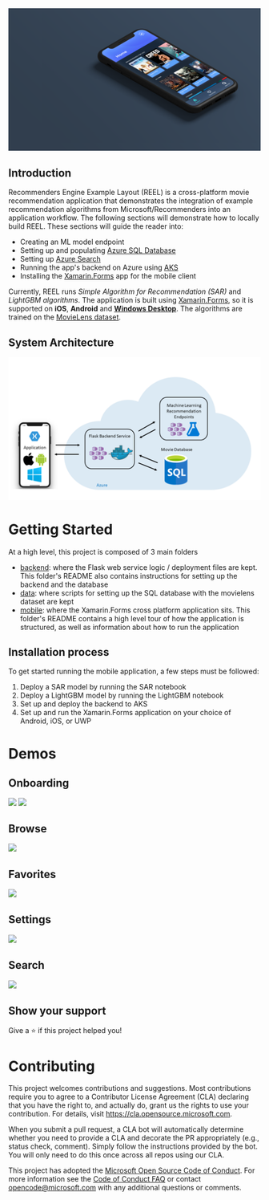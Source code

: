 <img src="assets/reel_mock.png">

## Introduction 

Recommenders Engine Example Layout (REEL) is a cross-platform movie recommendation application that demonstrates the integration of example recommendation algorithms from Microsoft/Recommenders into an application workflow. The following sections will demonstrate how to locally build REEL. These sections will guide the reader into:
	
* Creating an ML model endpoint
* Setting up and populating [Azure SQL Database](https://docs.microsoft.com/en-us/azure/sql-database/)
* Setting up [Azure Search](https://docs.microsoft.com/en-us/azure/search/)
* Running the app's backend on Azure using [AKS](https://docs.microsoft.com/en-us/azure/aks/)
* Installing the [Xamarin.Forms](https://docs.microsoft.com/en-us/xamarin/xamarin-forms/) app for the mobile client
	
Currently, REEL runs *Simple Algorithm for Recommendation (SAR)* and *LightGBM algorithms*. The application is built using [Xamarin.Forms](https://docs.microsoft.com/en-us/xamarin/xamarin-forms/),
 so it is supported on **iOS**, **Android** and **[Windows Desktop](https://docs.microsoft.com/en-us/windows/uwp/get-started/universal-application-platform-guide)**. The algorithms are trained on the [MovieLens dataset](https://grouplens.org/datasets/movielens/).




## System Architecture
 
 <img src="assets/system_arch_diagram.png">


# Getting Started

At a high level, this project is composed of 3 main folders
* [backend](backend/README.md): where the Flask web service logic / deployment files are kept. This folder's README also contains instructions for setting up the backend and the database
* [data](data/DATABASE_README.md): where scripts for setting up the SQL database with the movielens dataset are kept
* [mobile](mobile/README.md): where the Xamarin.Forms cross platform application sits. This folder's README contains a high level tour of how the application is structured, as well as information about how to run the application

## Installation process

To get started running the mobile application, a few steps must be followed: 
1. Deploy a SAR model by running the SAR notebook
2. Deploy a LightGBM model by running the LightGBM notebook
3. Set up and deploy the backend to AKS
4. Set up and run the Xamarin.Forms application on your choice of Android, iOS, or UWP

# Demos

## Onboarding

<img src="assets/Onboarding1.gif" width="300px"> 
<img src="assets/Onboarding2.gif" width="300px">

## Browse

<img src="assets/Browse.gif" width="300px">

## Favorites

<img src="assets/Favorites.gif" width="300px">

## Settings

<img src="assets/Settings.gif" width="300px">

## Search

<img src="assets/Search.gif" width="300px">

## Show your support

Give a ⭐️ if this project helped you!

# Contributing

This project welcomes contributions and suggestions.  Most contributions require you to agree to a
Contributor License Agreement (CLA) declaring that you have the right to, and actually do, grant us
the rights to use your contribution. For details, visit https://cla.opensource.microsoft.com.

When you submit a pull request, a CLA bot will automatically determine whether you need to provide
a CLA and decorate the PR appropriately (e.g., status check, comment). Simply follow the instructions
provided by the bot. You will only need to do this once across all repos using our CLA.

This project has adopted the [Microsoft Open Source Code of Conduct](https://opensource.microsoft.com/codeofconduct/).
For more information see the [Code of Conduct FAQ](https://opensource.microsoft.com/codeofconduct/faq/) or
contact [opencode@microsoft.com](mailto:opencode@microsoft.com) with any additional questions or comments.